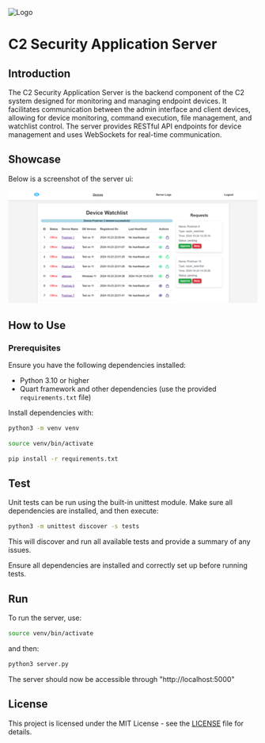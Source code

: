 ![Logo](static/images/icon.ico)

# C2 Security Application Server

## Introduction

The C2 Security Application Server is the backend component of the C2 system designed for monitoring and managing endpoint devices. It facilitates communication between the admin interface and client devices, allowing for device monitoring, command execution, file management, and watchlist control. The server provides RESTful API endpoints for device management and uses WebSockets for real-time communication.

## Showcase
Below is a screenshot of the server ui:

![Server UI](static/images/showcase.png)


## How to Use

### Prerequisites

Ensure you have the following dependencies installed:
- Python 3.10 or higher
- Quart framework and other dependencies (use the provided `requirements.txt` file)

Install dependencies with:

```bash
python3 -m venv venv
```

```bash
source venv/bin/activate
```

```bash
pip install -r requirements.txt
```

## Test
Unit tests can be run using the built-in unittest module. Make sure all dependencies are installed, and then execute:

```bash
python3 -m unittest discover -s tests
```
This will discover and run all available tests and provide a summary of any issues.

Ensure all dependencies are installed and correctly set up before running tests.

## Run
To run the server, use:

```bash
source venv/bin/activate
```
and then:

```bash
python3 server.py
```

The server should now be accessible through "http://localhost:5000"

## License
This project is licensed under the MIT License - see the [LICENSE](LICENSE) file for details.
